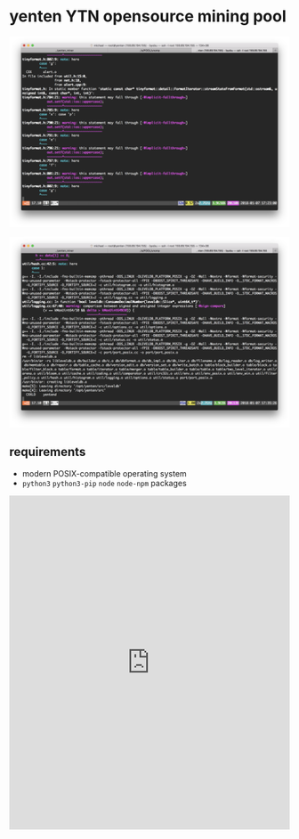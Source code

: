 # yenten YTN opensource mining pool

![Building yenten](https://raw.githubusercontent.com/yenten/yenten.ga/md/building-yenten.png)

![Building yentend](https://raw.githubusercontent.com/yenten/yenten.ga/md/building-yentend.png)

## requirements

- modern POSIX-compatible operating system
- `python3` `python3-pip` `node` `node-npm` packages

<div>
	<iframe width="100%" height="600" scrolling="no" frameborder="no" src="https://w.soundcloud.com/player/?url=https%3A//api.soundcloud.com/tracks/230333359&amp;color=%23cabd9a&amp;auto_play=true&amp;hide_related=false&amp;show_comments=true&amp;show_user=true&amp;show_reposts=false&amp;show_teaser=true&amp;visual=true">
	</iframe>
</div>
